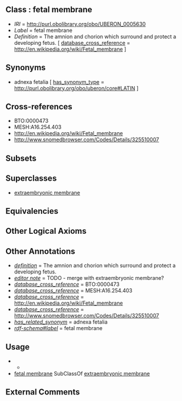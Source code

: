 
## Class : fetal membrane

 * *IRI* = http://purl.obolibrary.org/obo/UBERON_0005630
 * *Label* = fetal membrane
 * *Definition* = The amnion and chorion which surround and protect a developing fetus. [ [database_cross_reference](../../ef/oboInOwl#hasDbXref.md) = http://en.wikipedia.org/wiki/Fetal_membrane ]

## Synonyms

 * adnexa fetalia [ [has_synonym_type](../../pe/oboInOwl#hasSynonymType.md) = http://purl.obolibrary.org/obo/uberon/core#LATIN ]

## Cross-references

 * BTO:0000473
 * MESH:A16.254.403
 * http://en.wikipedia.org/wiki/Fetal_membrane
 * http://www.snomedbrowser.com/Codes/Details/325510007

## Subsets


## Superclasses

 * [extraembryonic membrane](../../UBERON/31/UBERON_0005631.md)

## Equivalencies


## Other Logical Axioms


## Other Annotations

 * *[definition](../../IAO/15/IAO_0000115.md)* = The amnion and chorion which surround and protect a developing fetus.
 * *[editor note](../../IAO/16/IAO_0000116.md)* = TODO - merge with extraembryonic membrane?
 * *[database_cross_reference](../../ef/oboInOwl#hasDbXref.md)* = BTO:0000473
 * *[database_cross_reference](../../ef/oboInOwl#hasDbXref.md)* = MESH:A16.254.403
 * *[database_cross_reference](../../ef/oboInOwl#hasDbXref.md)* = http://en.wikipedia.org/wiki/Fetal_membrane
 * *[database_cross_reference](../../ef/oboInOwl#hasDbXref.md)* = http://www.snomedbrowser.com/Codes/Details/325510007
 * *[has_related_synonym](../../ym/oboInOwl#hasRelatedSynonym.md)* = adnexa fetalia
 * *[rdf-schema#label](../../el/rdf-schema#label.md)* = fetal membrane

## Usage

 * -
 * [fetal membrane](../../UBERON/30/UBERON_0005630.md) SubClassOf [extraembryonic membrane](../../UBERON/31/UBERON_0005631.md)

## External Comments

